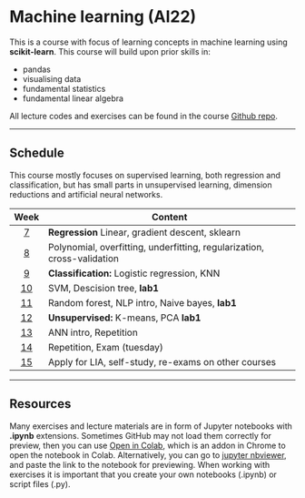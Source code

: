 # Machine learning (AI22)

This is a course with focus of learning concepts in machine learning using **scikit-learn**. This course will build upon prior skills in:

- pandas
- visualising data
- fundamental statistics
- fundamental linear algebra

All lecture codes and exercises can be found in the course [Github repo][ghr].

[ghr]: https://github.com/kokchun/Machine-learning-AI22

---

## Schedule

This course mostly focuses on supervised learning, both regression and classification, but has small parts in unsupervised learning, dimension reductions and artificial neural networks.

|   Week   | Content                                                                 |
| :------: | ----------------------------------------------------------------------- |
| [7][w1]  | **Regression** Linear, gradient descent, sklearn                        |
| [8][w2]  | Polynomial, overfitting, underfitting, regularization, cross-validation |
| [9][w3]  | **Classification:** Logistic regression, KNN                            |
| [10][w4] | SVM, Descision tree, **lab1**                                           |
| [11][w5] | Random forest, NLP intro, Naive bayes, **lab1**                         |
| [12][w6] | **Unsupervised:** K-means, PCA **lab1**                                 |
| [13][w7] | ANN intro, Repetition                                                   |
| [14][w8] | Repetition, Exam (tuesday)                                              |
| [15][w9] | Apply for LIA, self-study, re-exams on other courses                    |

[w1]: https://github.com/kokchun/Machine-learning-AI22/blob/main/Resources/week1.md
[w2]: https://github.com/kokchun/Machine-learning-AI22/blob/main/Resources/week2.md
[w3]: https://github.com/kokchun/Machine-learning-AI22/blob/main/Resources/week3.md
[w4]: https://github.com/kokchun/Machine-learning-AI22/blob/main/Resources/week4.md
[w5]: https://github.com/kokchun/Machine-learning-AI22/blob/main/Resources/week5.md
[w6]: https://github.com/kokchun/Machine-learning-AI22/blob/main/Resources/week6.md
[w7]: https://github.com/kokchun/Machine-learning-AI22/blob/main/Resources/week7.md
[w8]: https://github.com/kokchun/Machine-learning-AI22/blob/main/Resources/week8.md
[w9]: https://github.com/kokchun/Machine-learning-AI22/blob/main/Resources/week9.md

---

## Resources

Many exercises and lecture materials are in form of Jupyter notebooks with **.ipynb** extensions. Sometimes GitHub may not load them correctly for preview, then you can use [Open in Colab][colab_addon], which is an addon in Chrome to open the notebook in Colab. Alternatively, you can go to [jupyter nbviewer][nbviewer], and paste the link to the notebook for previewing. When working with exercises it is important that you create your own notebooks (.ipynb) or script files (.py).

[nbviewer]: https://nbviewer.jupyter.org/
[colab_addon]: https://chrome.google.com/webstore/detail/open-in-colab/iogfkhleblhcpcekbiedikdehleodpjo?hl=sv

